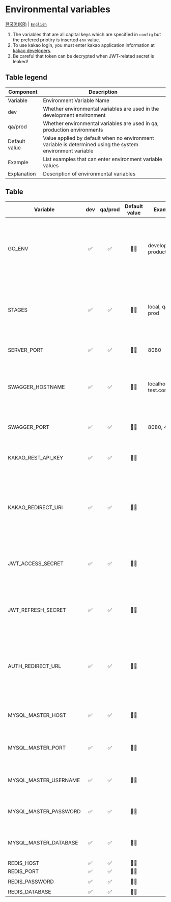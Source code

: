 # Environmental variables

[한국어(KR)](./README.md) | [`English`](./README.en-US.md)

1. The variables that are all capital keys which are specified in `config` but the prefered priotiry is inserted `env` value.
1. To use kakao login, you must enter kakao application information at [kakao developers](https://developers.kakao.com/).
1. Be careful that token can be decrypted when JWT-related secret is leaked!

## Table legend

| Component     | Description                                                                                               |
| ------------- | --------------------------------------------------------------------------------------------------------- |
| Variable      | Environment Variable Name                                                                                 |
| dev           | Whether environmental variables are used in the development environment                                   |
| qa/prod       | Whether environmental variables are used in qa, production environments                                   |
| Default value | Value applied by default when no environment variable is determined using the system environment variable |
| Example       | List examples that can enter environment variable values                                                  |
| Explanation   | Description of environmental variables                                                                    |

## Table

| Variable              | dev | qa/prod | Default value | Example                 | Explanation                                                                                                     |
| --------------------- | :-: | :-----: | :-----------: | ----------------------- | --------------------------------------------------------------------------------------------------------------- |
| GO_ENV                | ✅  |   ✅    |      🤷‍♂️       | development, production | The value that sets `Go Execution Environment` and must have a value before starting the program starts.        |
| STAGES                | ✅  |   ✅    |      🤷‍♂️       | local, qa, prod         | To distinguish the deployment environment, the swagger document depends on the value.                           |
| SERVER_PORT           | ✅  |   ✅    |      🤷‍♂️       | 8080                    | Web Server HTTP listen port.                                                                                    |
| SWAGGER_HOSTNAME      | ✅  |   ✅    |      🤷‍♂️       | localhost, test.com     | Domain name used to troubleshoot CORS and request swagger documents.                                            |
| SWAGGER_PORT          | ✅  |   ✅    |      🤷‍♂️       | 8080, 443               | Port requesting swagger document.                                                                               |
| KAKAO_REST_API_KEY    | ✅  |   ✅    |      🤷‍♂️       |                         | Kakao login API required to use this is kakao API Key.                                                          |
| KAKAO_REDIRECT_URI    | ✅  |   ✅    |      🤷‍♂️       |                         | The address required to use the kakao login API and is called back upon completion of kakao login.              |
| JWT_ACCESS_SECRET     | ✅  |   ✅    |      🤷‍♂️       |                         | This is the key for encryption when issuing jwt access token.                                                   |
| JWT_REFRESH_SECRET    | ✅  |   ✅    |      🤷‍♂️       |                         | This is the key for encryption when issuing jwt refresh token.                                                  |
| AUTH_REDIRECT_URL     | ✅  |   ✅    |      🤷‍♂️       |                         | This is the address of the web app that will deliver the signed jwt token to queryString upon login completion. |
| MYSQL_MASTER_HOST     | ✅  |   ✅    |      🤷‍♂️       |                         | `DB Address` is the value used in the `MASTER environment`.                                                     |
| MYSQL_MASTER_PORT     | ✅  |   ✅    |      🤷‍♂️       |                         | `DB port` is the value used in the `MASTER environment`.                                                        |
| MYSQL_MASTER_USERNAME | ✅  |   ✅    |      🤷‍♂️       |                         | `DB Account Name` is the value used in the `MASTER environment`.                                                |
| MYSQL_MASTER_PASSWORD | ✅  |   ✅    |      🤷‍♂️       |                         | `Password for DB account` used in `MASTER environment`.                                                         |
| MYSQL_MASTER_DATABASE | ✅  |   ✅    |      🤷‍♂️       |                         | `DB name` is the value used in the `MASTER environment`.                                                        |
| REDIS_HOST            | ✅  |   ✅    |      🤷‍♂️       |                         | `DB Address`                                                                                                    |
| REDIS_PORT            | ✅  |   ✅    |      🤷‍♂️       |                         | `DB port`                                                                                                       |
| REDIS_PASSWORD        | ✅  |   ✅    |      🤷‍♂️       |                         | `Password for DB account`                                                                                       |
| REDIS_DATABASE        | ✅  |   ✅    |      🤷‍♂️       |                         | `DB name`                                                                                                       |

